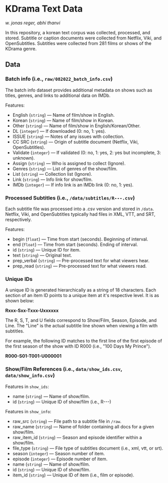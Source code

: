 # KDrama Text Data

_w. jonas reger, abhi thanvi_

In this repository, a korean text corpus was collected, processed, and stored. Subtitle or caption documents were collected from Netflix, Viki, and OpenSubtitles. Subtitles were collected from 281 films or shows of the KDrama genre.

## Data

### Batch info (i.e., `raw/082022_batch_info.csv`)

The batch info dataset provides additional metadata on shows such as titles, genres, and links to additional data on IMDb.

Features:

- English (`string`) — Name of film/show in English.
- Korean (`string`) — Name of film/show in Korean.
- Other (`string`) — Name of film/show in English/Korean/Other.
- DL (`integer`) — If downloaded (0: no, 1: yes).
- ISSUE (`string`) — Notes of any issues with collection.
- CC SRC (`string`) — Origin of subtitle document (Netflix, Viki, OpenSubtitles).
- Validate (`integer`) — If validated (0: no, 1: yes, 2: yes but incomplete, 3: unknown).
- Assign (`string`) — Who is assigned to collect (Ignore).
- Genres (`string`) — List of genres of the show/film.
- List (`string`) — Collection list (Ignore).
- Link (`string`) — Info link for show/film.
- IMDb (`integer`) — If info link is an IMDb link (0: no, 1: yes).

### Processed Subtitles (i.e., `/data/subtitles/R---.csv`)

Each subtitle file was processed into a .csv version and stored in `/data`. Netflix, Viki, and OpenSubtitles typically had files in XML, VTT, and SRT, respectively.

Features:

- begin (`float`) — Time from start (seconds). Beginning of interval.
- end (`float`) — Time from start (seconds). Ending of interval.
- id (`string`) — Unique ID for item.
- text (`string`) — Original text.
- prep_verbal (`string`) — Pre-processed text for what viewers hear.
- prep_read (`string`) — Pre-processed text for what viewers read.

### Unique IDs

A unique ID is generated hierarchically as a string of 18 characters. Each section of an item ID points to a unique item at it's respective level. It is as shown below:

**Rxxx-Sxx-Txxx-Uxxxxxx**

The R, S, T, and U fields correspond to Show/Film, Season, Episode, and Line. The "Line" is the actual subtitle line shown when viewing a film with subtitles.

For example, the following ID matches to the first line of the first episode of the first season of the show with ID R000 (i.e., "100 Days My Prince").

**R000-S01-T001-U000001**

### Show/Film References (i.e., `data/show_ids.csv`, `data/show_info.csv`)

Features in `show_ids`:

- name (`string`) — Name of show/film.
- id (`string`) — Unique ID of show/film (i.e., R---)

Features in `show_info`:

- raw_src (`string`) — File path to a subtitle file in `/raw`.
- raw_name (`string`) — Name of folder containing all docs for a given show/film.
- raw_item_id (`string`) — Season and episode identifier within a show/film.
- file_type (`string`) — File type of subtitles document (i.e., xml, vtt, or srt).
- season (`integer`) — Season number of item.
- episode (`integer`) — Episode number of item.
- name (`string`) — Name of show/film.
- id (`string`) — Unique ID of show/film.
- item_id (`string`) — Unique ID of item (i.e., film or episode).









